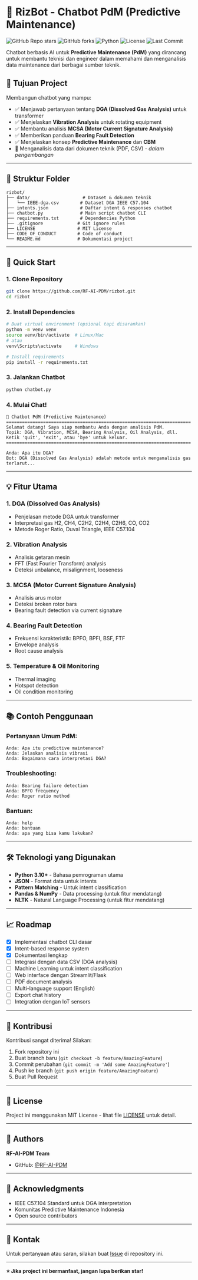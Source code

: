 # 🤖 RizBot - Chatbot PdM (Predictive Maintenance)

![GitHub Repo stars](https://img.shields.io/github/stars/RF-AI-PDM/rizbot?style=social)
![GitHub forks](https://img.shields.io/github/forks/RF-AI-PDM/rizbot?style=social)
![Python](https://img.shields.io/badge/python-3.10%2B-blue)
![License](https://img.shields.io/github/license/RF-AI-PDM/rizbot)
![Last Commit](https://img.shields.io/github/last-commit/RF-AI-PDM/rizbot)

Chatbot berbasis AI untuk **Predictive Maintenance (PdM)** yang dirancang untuk membantu teknisi dan engineer dalam memahami dan menganalisis data maintenance dari berbagai sumber teknik.

## 🎯 Tujuan Project

Membangun chatbot yang mampu:
- ✅ Menjawab pertanyaan tentang **DGA (Dissolved Gas Analysis)** untuk transformer
- ✅ Menjelaskan **Vibration Analysis** untuk rotating equipment
- ✅ Membantu analisis **MCSA (Motor Current Signature Analysis)**
- ✅ Memberikan panduan **Bearing Fault Detection**
- ✅ Menjelaskan konsep **Predictive Maintenance** dan **CBM**
- 🔄 Menganalisis data dari dokumen teknik (PDF, CSV) - *dalam pengembangan*

---

## 📂 Struktur Folder

```
rizbot/
├── data/                    # Dataset & dokumen teknik
│   └── IEEE-dga.csv        # Dataset DGA IEEE C57.104
├── intents.json            # Daftar intent & responses chatbot
├── chatbot.py              # Main script chatbot CLI
├── requirements.txt        # Dependencies Python
├── .gitignore             # Git ignore rules
├── LICENSE                # MIT License
├── CODE_OF_CONDUCT        # Code of conduct
└── README.md              # Dokumentasi project
```

---

## 🚀 Quick Start

### 1. Clone Repository

```bash
git clone https://github.com/RF-AI-PDM/rizbot.git
cd rizbot
```

### 2. Install Dependencies

```bash
# Buat virtual environment (opsional tapi disarankan)
python -m venv venv
source venv/bin/activate  # Linux/Mac
# atau
venv\Scripts\activate     # Windows

# Install requirements
pip install -r requirements.txt
```

### 3. Jalankan Chatbot

```bash
python chatbot.py
```

### 4. Mulai Chat!

```
🤖 Chatbot PdM (Predictive Maintenance)
======================================================================
Selamat datang! Saya siap membantu Anda dengan analisis PdM.
Topik: DGA, Vibration, MCSA, Bearing Analysis, Oil Analysis, dll.
Ketik 'quit', 'exit', atau 'bye' untuk keluar.
======================================================================

Anda: Apa itu DGA?
Bot: DGA (Dissolved Gas Analysis) adalah metode untuk menganalisis gas terlarut...
```

---

## 💡 Fitur Utama

### 1. **DGA (Dissolved Gas Analysis)**
- Penjelasan metode DGA untuk transformer
- Interpretasi gas H2, CH4, C2H2, C2H4, C2H6, CO, CO2
- Metode Roger Ratio, Duval Triangle, IEEE C57.104

### 2. **Vibration Analysis**
- Analisis getaran mesin
- FFT (Fast Fourier Transform) analysis
- Deteksi unbalance, misalignment, looseness

### 3. **MCSA (Motor Current Signature Analysis)**
- Analisis arus motor
- Deteksi broken rotor bars
- Bearing fault detection via current signature

### 4. **Bearing Fault Detection**
- Frekuensi karakteristik: BPFO, BPFI, BSF, FTF
- Envelope analysis
- Root cause analysis

### 5. **Temperature & Oil Monitoring**
- Thermal imaging
- Hotspot detection
- Oil condition monitoring

---

## 📚 Contoh Penggunaan

### Pertanyaan Umum PdM:
```
Anda: Apa itu predictive maintenance?
Anda: Jelaskan analisis vibrasi
Anda: Bagaimana cara interpretasi DGA?
```

### Troubleshooting:
```
Anda: Bearing failure detection
Anda: BPFO frequency
Anda: Roger ratio method
```

### Bantuan:
```
Anda: help
Anda: bantuan
Anda: apa yang bisa kamu lakukan?
```

---

## 🛠️ Teknologi yang Digunakan

- **Python 3.10+** - Bahasa pemrograman utama
- **JSON** - Format data untuk intents
- **Pattern Matching** - Untuk intent classification
- **Pandas & NumPy** - Data processing (untuk fitur mendatang)
- **NLTK** - Natural Language Processing (untuk fitur mendatang)

---

## 📈 Roadmap

- [x] Implementasi chatbot CLI dasar
- [x] Intent-based response system
- [x] Dokumentasi lengkap
- [ ] Integrasi dengan data CSV (DGA analysis)
- [ ] Machine Learning untuk intent classification
- [ ] Web interface dengan Streamlit/Flask
- [ ] PDF document analysis
- [ ] Multi-language support (English)
- [ ] Export chat history
- [ ] Integration dengan IoT sensors

---

## 🤝 Kontribusi

Kontribusi sangat diterima! Silakan:

1. Fork repository ini
2. Buat branch baru (`git checkout -b feature/AmazingFeature`)
3. Commit perubahan (`git commit -m 'Add some AmazingFeature'`)
4. Push ke branch (`git push origin feature/AmazingFeature`)
5. Buat Pull Request

---

## 📝 License

Project ini menggunakan MIT License - lihat file [LICENSE](LICENSE) untuk detail.

---

## 👥 Authors

**RF-AI-PDM Team**
- GitHub: [@RF-AI-PDM](https://github.com/RF-AI-PDM)

---

## 🙏 Acknowledgments

- IEEE C57.104 Standard untuk DGA interpretation
- Komunitas Predictive Maintenance Indonesia
- Open source contributors

---

## 📧 Kontak

Untuk pertanyaan atau saran, silakan buat [Issue](https://github.com/RF-AI-PDM/rizbot/issues) di repository ini.

---

**⭐ Jika project ini bermanfaat, jangan lupa berikan star!**

